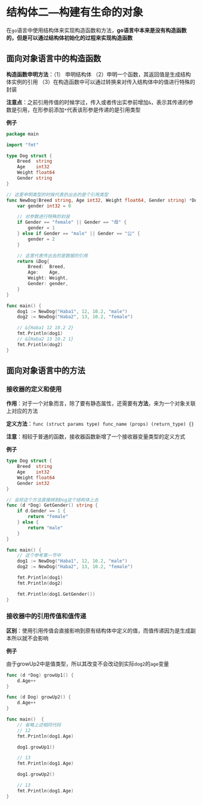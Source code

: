 # 结构体二—构建有生命的对象

在`go`语言中使用结构体来实现构造函数和方法，**go语言中本来是没有构造函数的，但是可以通过结构体初始化的过程来实现构造函数**


## 面向对象语言中的构造函数

**构造函数申明方法**：（1） 申明结构体 （2）申明一个函数，其返回值是生成结构体实例的引用 （3）在构造函数中可以通过转换来对传入结构体中的值进行特殊的封装

**注意点**：之前引用传值的时候学过，传入或者传出实参前增加`&`，表示其传递的参数是引用，在形参前添加`*`代表该形参是传递的是引用类型

**例子**

```go
package main

import "fmt"

type Dog struct {
	Breed  string
	Age    int32
	Weight float64
	Gender string
}

// 这里申明类型的时候代表扔出去的是个引用类型
func NewDog(Breed string, Age int32, Weight float64, Gender string) *Dog {
	var gender int32 = 0

    // 对参数进行特殊的封装
	if Gender == "female" || Gender == "母" {
		gender = 1
	} else if Gender == "male" || Gender == "公" {
		gender = 2
	}

	// 这里代表传出去的是数据的引用
	return &Dog{
		Breed:  Breed,
		Age:    Age,
		Weight: Weight,
		Gender: gender,
	}
}

func main() {
	dog1 := NewDog("Haba1", 12, 10.2, "male")
	dog2 := NewDog("Haba2", 13, 10.2, "female")

	// &{Haba1 12 10.2 2}
	fmt.Println(dog1)
	// &{Haba2 13 10.2 1}
	fmt.Println(dog2)
}
```

## 面向对象语言中的方法

### 接收器的定义和使用

**作用**：对于一个对象而言，除了要有静态属性，还需要有**方法**，来为一个对象关联上对应的方法

**定义方法**：`func (struct params type) func_name (props) (return_type) {}`

**注意**：相较于普通的函数，接收器函数新增了一个接收器变量类型的定义方式

**例子**

```go
type Dog struct {
	Breed  string
	Age    int32
	Weight float64
	Gender int32
}

// 会将这个方法直接绑到Dog这个结构体上去
func (d *Dog) GetGender() string {
	if d.Gender == 1 {
		return "female"
	} else {
		return "male"
	}
}

func main() {
	// 这个参考第一节中
	dog1 := NewDog("Haba1", 12, 10.2, "male")
	dog2 := NewDog("Haba2", 13, 10.2, "female")

	fmt.Println(dog1)
	fmt.Println(dog2)

	fmt.Println(dog1.GetGender())
}
```

### 接收器中的引用传值和值传递

**区别**：使用引用传值会直接影响到原有结构体中定义的值，而值传递因为是生成副本所以就不会影响

**例子**

由于growUp2中是值类型，所以其改变不会改动到实际`dog2`的`age`变量

```go
func (d *Dog) growUp1() {
	d.Age++
}

func (d Dog) growUp2() {
	d.Age++
}

func main()  {
	// 省略上述相同代码
	// 12
	fmt.Println(dog1.Age)

	dog1.growUp1()

	// 13
	fmt.Println(dog1.Age)

	dog1.growUp2()

	// 13
	fmt.Println(dog1.Age)
}
```